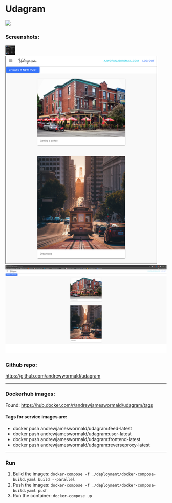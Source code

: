 # Udagram
<img src="https://api.travis-ci.org/andrewwormald/udagram.svg?branch=master&status=started"/>

### Screenshots:

<img width="30" height="30" src="./screenshots/pods.png"/>
<img src="./screenshots/mobile.png"/>
<img src="./screenshots/desktop.png"/>

### Github repo:
https://github.com/andrewwormald/udagram

________
### Dockerhub images:

Found: https://hub.docker.com/r/andrewjameswormald/udagram/tags

#### Tags for service images are:
- docker push andrewjameswormald/udagram:feed-latest
- docker push andrewjameswormald/udagram:user-latest
- docker push andrewjameswormald/udagram:frontend-latest
- docker push andrewjameswormald/udagram:reverseproxy-latest
________

### Run
1. Build the images: `docker-compose -f ./deployment/docker-compose-build.yaml build --parallel`
2. Push the images: `docker-compose -f ./deployment/docker-compose-build.yaml push`
3. Run the container: `docker-compose up`
